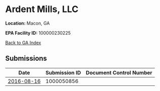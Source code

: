 # Ardent Mills, LLC

**Location:** Macon, GA

**EPA Facility ID:** 100000230225

[Back to GA Index](../../index.md)

## Submissions

| Date | Submission ID | Document Control Number |
|------|--------------|-------------------------|
| [2016-08-16](submissions/1000050856.md) | 1000050856 |  |
